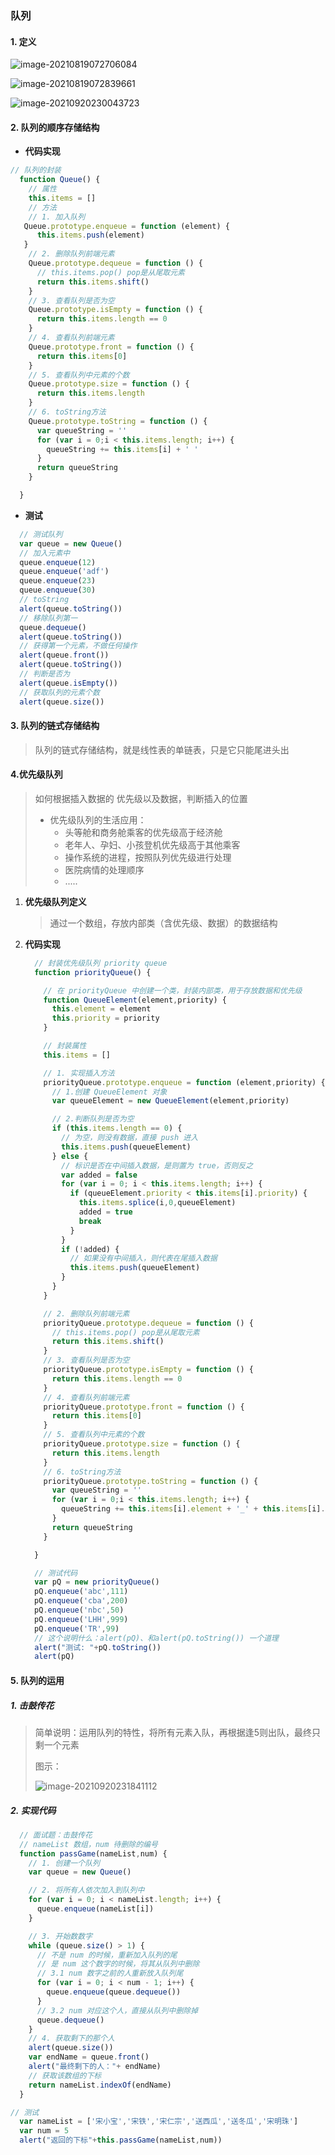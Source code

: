 ### 队列

#### 1. 定义

![image-20210819072706084](https://github.com/tangrui-star/picture/raw/master/20210819072706.png)

![image-20210819072839661](https://github.com/tangrui-star/picture/raw/master/20210923003015.png)

![image-20210920230043723](https://github.com/tangrui-star/picture/raw/master/20210920230043.png)



#### 2. 队列的顺序存储结构

- **代码实现**

```js
// 队列的封装
  function Queue() {
    // 属性
    this.items = []
    // 方法
    // 1. 加入队列
   Queue.prototype.enqueue = function (element) {
      this.items.push(element)
   }
    // 2. 删除队列前端元素
    Queue.prototype.dequeue = function () {
      // this.items.pop() pop是从尾取元素
      return this.items.shift()
    }
    // 3. 查看队列是否为空
    Queue.prototype.isEmpty = function () {
      return this.items.length == 0
    }
    // 4. 查看队列前端元素
    Queue.prototype.front = function () {
      return this.items[0]
    }
    // 5. 查看队列中元素的个数
    Queue.prototype.size = function () {
      return this.items.length
    }
    // 6. toString方法
    Queue.prototype.toString = function () {
      var queueString = ''
      for (var i = 0;i < this.items.length; i++) {
        queueString += this.items[i] + ' '
      }
      return queueString
    }

  }

```

- **测试**

```js
  // 测试队列
  var queue = new Queue()
  // 加入元素中
  queue.enqueue(12)
  queue.enqueue('adf')
  queue.enqueue(23)
  queue.enqueue(30)
  // toString
  alert(queue.toString())
  // 移除队列第一
  queue.dequeue()
  alert(queue.toString())
  // 获得第一个元素，不做任何操作
  alert(queue.front())
  alert(queue.toString())
  // 判断是否为
  alert(queue.isEmpty())
  // 获取队列的元素个数
  alert(queue.size())
```

#### 3. 队列的链式存储结构

> 队列的链式存储结构，就是线性表的单链表，只是它只能尾进头出



#### 4.优先级队列

> 如何根据插入数据的 优先级以及数据，判断插入的位置
>
> - 优先级队列的生活应用：
>   - 头等舱和商务舱乘客的优先级高于经济舱
>   - 老年人、孕妇、小孩登机优先级高于其他乘客
>   - 操作系统的进程，按照队列优先级进行处理
>   - 医院病情的处理顺序
>   - .....

1. **优先级队列定义**

   > 通过一个数组，存放内部类（含优先级、数据）的数据结构

2. **代码实现**

   ```js
     // 封装优先级队列 priority queue
     function priorityQueue() {
   
       // 在 priorityQueue 中创建一个类，封装内部类，用于存放数据和优先级
       function QueueElement(element,priority) {
         this.element = element
         this.priority = priority
       }
   
       // 封装属性
       this.items = []
   
       // 1. 实现插入方法
       priorityQueue.prototype.enqueue = function (element,priority) {
         // 1.创建 QueueElement 对象
         var queueElement = new QueueElement(element,priority)
   
         // 2.判断队列是否为空
         if (this.items.length == 0) {
           // 为空，则没有数据，直接 push 进入
           this.items.push(queueElement)
         } else {
           // 标识是否在中间插入数据，是则置为 true，否则反之
           var added = false
           for (var i = 0; i < this.items.length; i++) {
             if (queueElement.priority < this.items[i].priority) {
               this.items.splice(i,0,queueElement)
               added = true
               break
             }
           }
           if (!added) {
             // 如果没有中间插入，则代表在尾插入数据
             this.items.push(queueElement)
           }
         }
       }
   
       // 2. 删除队列前端元素
       priorityQueue.prototype.dequeue = function () {
         // this.items.pop() pop是从尾取元素
         return this.items.shift()
       }
       // 3. 查看队列是否为空
       priorityQueue.prototype.isEmpty = function () {
         return this.items.length == 0
       }
       // 4. 查看队列前端元素
       priorityQueue.prototype.front = function () {
         return this.items[0]
       }
       // 5. 查看队列中元素的个数
       priorityQueue.prototype.size = function () {
         return this.items.length
       }
       // 6. toString方法
       priorityQueue.prototype.toString = function () {
         var queueString = ''
         for (var i = 0;i < this.items.length; i++) {
           queueString += this.items[i].element + '_' + this.items[i].priority + ' '
         }
         return queueString
       }
   
     }
   ```

   ```js
     // 测试代码
     var pQ = new priorityQueue()
     pQ.enqueue('abc',111)
     pQ.enqueue('cba',200)
     pQ.enqueue('nbc',50)
     pQ.enqueue('LHH',999)
     pQ.enqueue('TR',99)
     // 这个说明什么：alert(pQ)、和alert(pQ.toString()) 一个道理
     alert("测试: "+pQ.toString())
     alert(pQ)
   
   ```

   

#### 5. 队列的运用

##### 1. 击鼓传花

> 简单说明：运用队列的特性，将所有元素入队，再根据逢5则出队，最终只剩一个元素
>
> 图示：
>
> ![image-20210920231841112](https://github.com/tangrui-star/picture/raw/master/20210920231841.png)

##### 2. 实现代码

```js
  // 面试题：击鼓传花
  // nameList 数组，num 待删除的编号
  function passGame(nameList,num) {
    // 1. 创建一个队列
    var queue = new Queue()

    // 2. 将所有人依次加入到队列中
    for (var i = 0; i < nameList.length; i++) {
      queue.enqueue(nameList[i])
    }

    // 3. 开始数数字
    while (queue.size() > 1) {
      // 不是 num 的时候，重新加入队列的尾
      // 是 num 这个数字的时候，将其从队列中删除
      // 3.1 num 数字之前的人重新放入队列尾
      for (var i = 0; i < num - 1; i++) {
        queue.enqueue(queue.dequeue())
      }
      // 3.2 num 对应这个人，直接从队列中删除掉
      queue.dequeue()
    }
    // 4. 获取剩下的那个人
    alert(queue.size())
    var endName = queue.front()
    alert("最终剩下的人："+ endName)
    // 获取该数组的下标
    return nameList.indexOf(endName)
  }
```

```js
// 测试
  var nameList = ['宋小宝','宋铁','宋仁宗','送西瓜','送冬瓜','宋明珠']
  var num = 5
  alert("返回的下标"+this.passGame(nameList,num))
```



